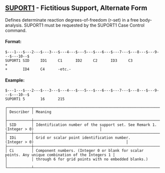 ## [SUPORT1](https://help.hexagonmi.com/bundle/MSC_Nastran_2022.4/page/Nastran_Combined_Book/qrg/bulkqrs/TOC.SUPORT1.xhtml) - Fictitious Support, Alternate Form

Defines determinate reaction degrees-of-freedom (r-set) in a free body-analysis. SUPORT1 must be requested by the SUPORT1 Case Control command.

#### Format:

```nastran
$---1---$---2---$---3---$---4---$---5---$---6---$---7---$---8---$---9---$---10--$
SUPORT1 SID     ID1     C1      ID2     C2      ID3     C3              +       
+       ID4     C4      -etc.-                                                  
```

#### Example:

```nastran
$---1---$---2---$---3---$---4---$---5---$---6---$---7---$---8---$---9---$---10--$
SUPORT1 5       16      215                                                     
```

```text
┌───────────┬────────────────────────────────────────────────────────────────────────────────────────────────────┐
│ Describer │ Meaning                                                                                            │
├───────────┼────────────────────────────────────────────────────────────────────────────────────────────────────┤
│ SID       │ Identification number of the support set. See Remark 1. (Integer > 0)                              │
├───────────┼────────────────────────────────────────────────────────────────────────────────────────────────────┤
│ IDi       │ Grid or scalar point identification number. (Integer > 0)                                          │
├───────────┼────────────────────────────────────────────────────────────────────────────────────────────────────┤
│ Ci        │ Component numbers. (Integer 0 or blank for scalar points. Any unique combination of the Integers 1 │
│           │ through 6 for grid points with no embedded blanks.)                                                │
└───────────┴────────────────────────────────────────────────────────────────────────────────────────────────────┘
```
